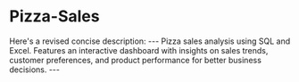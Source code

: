 # Pizza-Sales
Here's a revised concise description:  ---  Pizza sales analysis using SQL and Excel. Features an interactive dashboard with insights on sales trends, customer preferences, and product performance for better business decisions.  ---
